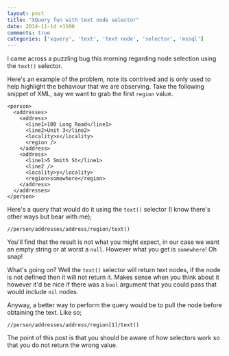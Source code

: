 ```yaml
---
layout: post
title: "XQuery fun with text node selector"
date: 2014-11-14 +1100
comments: true
categories: ['xquery', 'text', 'text node', 'selector', 'mssql']
---
```


I came across a puzzling bug this morning regarding node selection using the `text()` selector.

Here's an example of the problem, note its contrived and is only used to help highlight the behaviour that we are observing. Take the following snippet of XML, say we want to grab the first `region` value.

```
<person>
  <addresses>
    <address>
      <line1>100 Long Road</line1>
      <line2>Unit 3</line2>
      <locality>x</locality>
      <region />
    </address>
    <address>
      <line1>5 Smith St</line1>
      <line2 />
      <locality>y</locality>
      <region>somewhere</region>
    </address>
  </addresses>
</person>

```

Here's a query that would do it using the `text()` selector (I know there's other ways but bear with me);

```
//person/addresses/address/region/text()
```

You'll find that the result is not what you might expect, in our case we want an empty string or at worst a `null`. However what you get is `somewhere`! Oh snap!

What's going on? Well the `text()` selector will return text nodes, if the node is not defined then it will not return it. Makes sense when you think about it however it'd be nice if there was a `bool` argument that you could pass that would include `nil` nodes.

Anyway, a better way to perform the query would be to pull the node before obtaining the text. Like so;

```
//person/addresses/address/region[1]/text()
```

The point of this post is that you should be aware of how selectors work so that you do not return the wrong value. 
